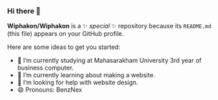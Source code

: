 ### Hi there 👋

**Wiphakon/Wiphakon** is a ✨ _special_ ✨ repository because its `README.md` (this file) appears on your GitHub profile.

Here are some ideas to get you started:

- 🔭 I’m currently studying at Mahasarakham University 3rd year of business computer.
- 🌱 I’m currently learning about making a website. 
- 🤔 I’m looking for help with website design.
- 😄 Pronouns: BenzNex
